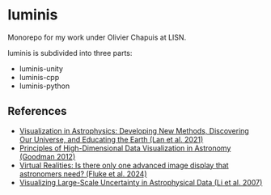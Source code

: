 # luminis
Monorepo for my work under Olivier Chapuis at LISN.

luminis is subdivided into three parts:
- luminis-unity
- luminis-cpp
- luminis-python

## References
- [Visualization in Astrophysics: Developing New Methods, Discovering Our Universe, and Educating the Earth (Lan et al. 2021)](https://arxiv.org/pdf/2106.00152)
- [Principles of High-Dimensional Data Visualization in Astronomy (Goodman 2012)](https://arxiv.org/pdf/1205.4747)
- [Virtual Realities: Is there only one advanced image display that astronomers need? (Fluke et al. 2024)](https://arxiv.org/pdf/2412.12383)
- [Visualizing Large-Scale Uncertainty in Astrophysical Data (Li et al. 2007)](https://ieeexplore.ieee.org/document/4376197)
